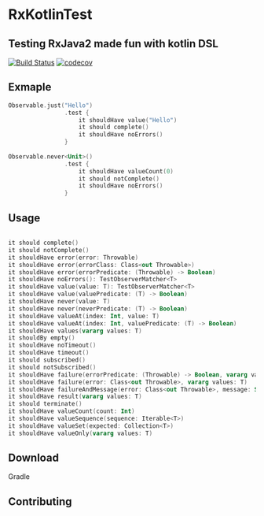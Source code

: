 # RxKotlinTest
## Testing RxJava2 made fun with kotlin DSL

[![Build Status](https://travis-ci.org/RubyLichtenstein/RxKotlinTest.svg?branch=master)](https://travis-ci.org/RubyLichtenstein/RxKotlinTest)
[![codecov](https://codecov.io/gh/RubyLichtenstein/RxKotlinTest/branch/master/graph/badge.svg)](https://codecov.io/gh/RubyLichtenstein/RxKotlinTest)

## Exmaple

```kotlin
Observable.just("Hello")
                .test {
                    it shouldHave value("Hello")
                    it should complete()
                    it shouldHave noErrors()
                }
                
Observable.never<Unit>()
                .test {
                    it shouldHave valueCount(0)
                    it should notComplete()
                    it shouldHave noErrors()
                }
```

## Usage
```kotlin

it should complete()
it should notComplete()
it shouldHave error(error: Throwable)
it shouldHave error(errorClass: Class<out Throwable>)
it shouldHave error(errorPredicate: (Throwable) -> Boolean)
it shouldHave noErrors(): TestObserverMatcher<T>
it shouldHave value(value: T): TestObserverMatcher<T>
it shouldHave value(valuePredicate: (T) -> Boolean)
it shouldHave never(value: T)
it shouldHave never(neverPredicate: (T) -> Boolean)
it shouldHave valueAt(index: Int, value: T)
it shouldHave valueAt(index: Int, valuePredicate: (T) -> Boolean)
it shouldHave values(vararg values: T)
it shouldBy empty()
it shouldHave noTimeout()
it shouldHave timeout()
it should subscribed()
it should notSubscribed()
it shouldHave failure(errorPredicate: (Throwable) -> Boolean, vararg values: T)
it shouldHave failure(error: Class<out Throwable>, vararg values: T)
it shouldHave failureAndMessage(error: Class<out Throwable>, message: String, vararg values: T)
it shouldHave result(vararg values: T)
it should terminate()
it shouldHave valueCount(count: Int)
it shouldHave valueSequence(sequence: Iterable<T>)
it shouldHave valueSet(expected: Collection<T>)
it shouldHave valueOnly(vararg values: T)

```

## Download
Gradle

## Contributing


